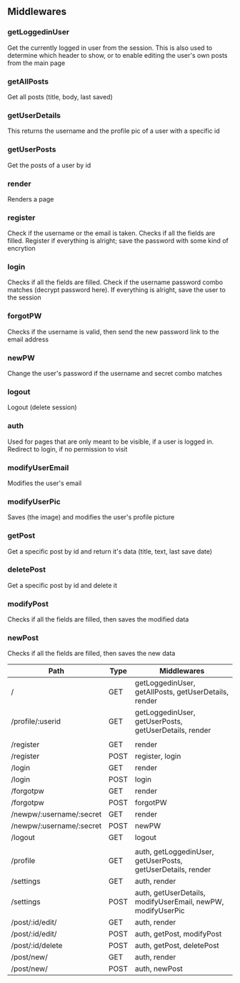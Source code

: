 ## Middlewares

### getLoggedinUser
Get the currently logged in user from the session. This is also used to determine which header to show, or to enable editing the user's own posts from the main page

### getAllPosts
Get all posts (title, body, last saved)

### getUserDetails
This returns the username and the profile pic of a user with a specific id

### getUserPosts
Get the posts of a user by id

### render
Renders a page

### register
Check if the username or the email is taken. Checks if all the fields are filled. Register if everything is alright; save the password with some kind of encrytion

### login
Checks if all the fields are filled. Check if the username password combo matches (decrypt password here). If everything is alright, save the user to the session

### forgotPW
Checks if the username is valid, then send the new password link to the email address

### newPW
Change the user's password if the username and secret combo matches

### logout
Logout (delete session)

### auth
Used for pages that are only meant to be visible, if a user is logged in. Redirect to login, if no permission to visit

### modifyUserEmail
Modifies the user's email

### modifyUserPic
Saves (the image) and modifies the user's profile picture

### getPost
Get a specific post by id and return it's data (title, text, last save date)

### deletePost
Get a specific post by id and delete it

### modifyPost
Checks if all the fields are filled, then saves the modified data

### newPost
Checks if all the fields are filled, then saves the new data

| Path | Type | Middlewares |
| - | - | - |
| / | GET | getLoggedinUser, getAllPosts, getUserDetails, render |
| /profile/:userid | GET | getLoggedinUser, getUserPosts, getUserDetails, render |
|  |  |  |
| /register | GET | render |
| /register | POST | register, login |
| /login | GET | render |
| /login | POST | login |
| /forgotpw | GET | render | 
| /forgotpw | POST | forgotPW | 
| /newpw/:username/:secret | GET | render |
| /newpw/:username/:secret | POST | newPW |
| /logout | GET | logout |
|  |  |  |
| /profile | GET | auth, getLoggedinUser, getUserPosts, getUserDetails, render |
| /settings | GET | auth, render |
| /settings | POST | auth, getUserDetails, modifyUserEmail, newPW, modifyUserPic |
| /post/:id/edit/ | GET | auth, render |
| /post/:id/edit/ | POST | auth, getPost, modifyPost |
| /post/:id/delete | POST | auth, getPost, deletePost |
| /post/new/ | GET | auth, render |
| /post/new/ | POST | auth, newPost |
